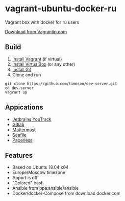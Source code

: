 # vagrant-ubuntu-docker-ru
Vagrant box with docker for ru users

[Download from Vagrantip.com](https://app.vagrantup.com/timmson/boxes/ubuntu-docker-ru)

## Build
1. [Install Vagrant](https://www.vagrantup.com/downloads.html) (if virtual)
2. [Install VirtualBox](https://www.virtualbox.org/wiki/Downloads) (or any other)
3. [Install Git](https://git-scm.com/book/en/v2/Getting-Started-Installing-Git)
4. Clone and run
```
git clone https://github.com/timmson/dev-server.git
cd dev-server
vagrant up
```

## Appications
* [Jetbrains YouTrack](http://localhost:8180)
* [Gitlab](http://localhost:8280)
* [Mattermost](http://localhost:8380)
* [Seafile](http://localhost:8480)
* [Paperless](http://localhost:8580)

## Features
* Based on Ubuntu 18.04 x64
* Europe/Moscow timezone
* Apport is off
* "Colored" bash
* Ansible from ppa:ansible/ansible
* Docker/docker-Compose from download.docker.com 
